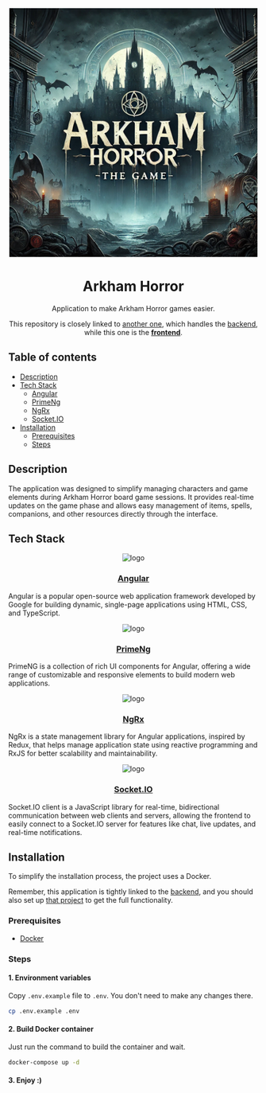 <div style="text-align: center">
  <img src="https://raw.githubusercontent.com/Xapixowy/arkham-horror-backend/refs/heads/main/public/assets/images/email/banner.webp" alt="logo" width="500"/>
</div>

<h1 align="center">Arkham Horror</h1>

<p align="center">Application to make Arkham Horror games easier.</p>
<p align="center">This repository is closely linked to <a href="https://github.com/Xapixowy/arkham-horror-backend">another one</a>, which handles the <a href="https://github.com/Xapixowy/arkham-horror-backend">backend</a>, while this one is the <b><u>frontend</b></u>.</p>

<h2>Table of contents</h2>
<ul>
  <li><a href="#description">Description</a></li>
  <li><a href="#tech-stack">Tech Stack</a>
    <ul>
      <li><a href="#angular">Angular</a></li>
      <li><a href="#priemng">PrimeNg</a></li>
      <li><a href="#ngrx">NgRx</a></li>
      <li><a href="#socketio">Socket.IO</a></li>
    </ul>
  </li>
  <li><a href="#installation">Installation</a>
    <ul>
      <li><a href="#prerequisites">Prerequisites</a></li>
      <li><a href="#steps">Steps</a></li>
    </ul>
  </li>
</ul>

<h2 id="description">Description</h2>
<p>The application was designed to simplify managing characters and game elements during Arkham Horror board game sessions. It provides real-time updates on the game phase and allows easy management of items, spells, companions, and other resources directly through the interface.</p>

<h2 id="tech-stack">Tech Stack</h2>
<div style="text-align: center">
  <img src="https://angular.dev/assets/images/press-kit/angular_icon_gradient.gif" alt="logo" width="130"/>
  <h3 id="angular"><a href="https://angular.dev/">Angular</a></h3>
</div>
<p>Angular is a popular open-source web application framework developed by Google for building dynamic, single-page applications using HTML, CSS, and TypeScript.</p>

<div style="text-align: center">
  <img src="https://i0.wp.com/www.primefaces.org/wp-content/uploads/2021/10/primeng-logo.png?fit=280%2C300&ssl=1" alt="logo" width="100"/>
  <h3 id="primeng"><a href="https://primeng.org/">PrimeNg</a></h3>
</div>
<p>PrimeNG is a collection of rich UI components for Angular, offering a wide range of customizable and responsive elements to build modern web applications.</p>

<div style="text-align: center">
  <img src="https://ngrx.io/assets/images/badge.svg" alt="logo" width="100"/>
  <h3 id="ngrx"><a href="https://ngrx.io/">NgRx</a></h3>
</div>
<p>NgRx is a state management library for Angular applications, inspired by Redux, that helps manage application state using reactive programming and RxJS for better scalability and maintainability.</p>

<div style="text-align: center">
  <img src="https://socket.io/images/logo-dark.svg" alt="logo" width="100"/>
  <h3 id="socketio"><a href="https://socket.io">Socket.IO</a></h3>
</div>
<p>Socket.IO client is a JavaScript library for real-time, bidirectional communication between web clients and servers, allowing the frontend to easily connect to a Socket.IO server for features like chat, live updates, and real-time notifications.</p>

<h2 id="installation">Installation</h2>
<p>To simplify the installation process, the project uses a Docker.</p>
<p>Remember, this application is tightly linked to the <a href="https://github.com/Xapixowy/arkham-horror-backend">backend</a>, and you should also set up <a href="https://github.com/Xapixowy/arkham-horror-backend">that project</a> to get the full functionality.</p>

<h3 id="prerequisites">Prerequisites</h3>
<ul>
  <li><a href="https://www.docker.com/">Docker</a></li>
</ul>

<h3 id="steps">Steps</h3>
<h4>1. Environment variables</h4>

Copy `.env.example` file to `.env`. You don't need to make any changes there.
```bash
cp .env.example .env
```
<h4>2. Build Docker container</h4>

Just run the command to build the container and wait.
```bash
docker-compose up -d
```

<h4>3. Enjoy :)</h4>
